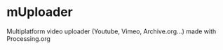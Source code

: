 mUploader
=========

Multiplatform video uploader (Youtube, Vimeo, Archive.org...) made with Processing.org 